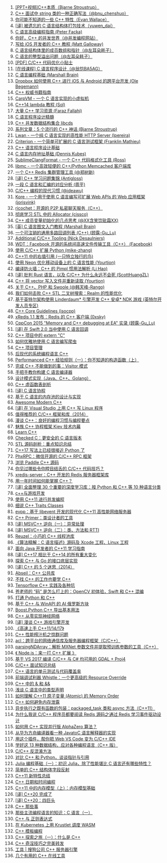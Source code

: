 1. [[PPT+视频]C++本质（Bjarne Stroustrup）](https://weekly.manong.io/bounce?url=http%3A%2F%2Fv.youku.com%2Fv_show%2Fid_XNjExNTg1Nzg4.html&aid=17&nid=2)
1. [C++ 面试中 string 类的一种正确写法（@bnu_chenshuo）](https://weekly.manong.io/bounce?url=http%3A%2F%2Fcoolshell.cn%2Farticles%2F10478.html&aid=84&nid=6)
1. [你可能不知道的一些 C++ 特性（Evan Wallace）](https://weekly.manong.io/bounce?url=http%3A%2F%2Fmadebyevan.com%2Fobscure-cpp-features%2F&aid=304&nid=14)
1. [[译] 被遗忘的 C 语言结构体打包技术（yuwen_dai）](https://weekly.manong.io/bounce?url=http%3A%2F%2Fblog.csdn.net%2Fyuwen_dai%2Farticle%2Fdetails%2F17784109&aid=341&nid=17)
1. [C 语言高级编程指南 (Peter Facka)](https://weekly.manong.io/bounce?url=http%3A%2F%2Fpfacka.binaryparadise.com%2Farticles%2Fguide-to-advanced-programming-in-C.html&aid=465&nid=20)
1. [你好，C++ 的并发世界（@并发编程网站）](https://weekly.manong.io/bounce?url=http%3A%2F%2Fifeve.com%2Fc-concurrency-hello-world%2F&aid=503&nid=21)
1. [写给 iOS 开发者的 C++ 教程 (Matt Galloway)](https://weekly.manong.io/bounce?url=http%3A%2F%2Fwww.raywenderlich.com%2F62989%2Fintroduction-c-ios-developers-part-1&aid=764&nid=24)
1. [C 语言结构体里的成员数组和指针（@左耳朵耗子）](https://weekly.manong.io/bounce?url=http%3A%2F%2Fcoolshell.cn%2Farticles%2F11377.html&aid=870&nid=26)
1. [C 语言的整型溢出问题（@左耳朵耗子）](https://weekly.manong.io/bounce?url=http%3A%2F%2Fcoolshell.cn%2Farticles%2F11466.html&aid=974&nid=29)
1. [[PDF] C/C++ 代码优化小贴士](https://weekly.manong.io/bounce?url=http%3A%2F%2Fpeople.cs.clemson.edu%2F%7Edhouse%2Fcourses%2F405%2Fpapers%2Foptimize.pdf&aid=1007&nid=30)
1. [[在线课程] C 语言程序设计（@翁恺BA5AG）](https://weekly.manong.io/bounce?url=http%3A%2F%2Fwww.icourse163.org%2Fcourse%2Fzju%2Fzju001%23%2Finfo&aid=1047&nid=31)
1. [C 语言编程基础 (Marshall Brain)](https://weekly.manong.io/bounce?url=http%3A%2F%2Fcomputer.howstuffworks.com%2Fc23.htm%2Fprintable&aid=1241&nid=38)
1. [Dropbox 如何使用 C++ 进行 iOS 与 Android 的跨平台开发 (Ole Begemann)](https://weekly.manong.io/bounce?url=http%3A%2F%2Foleb.net%2Fblog%2F2014%2F05%2Fhow-dropbox-uses-cplusplus-cross-platform-development%2F&aid=1245&nid=38)
1. [C++ 权威书籍指南](https://weekly.manong.io/bounce?url=http%3A%2F%2Fstackoverflow.com%2Fquestions%2F388242%2Fthe-definitive-c-book-guide-and-list&aid=1272&nid=39)
1. [CarpVM - 一个 C 语言实现的小虚拟机](https://weekly.manong.io/bounce?url=https%3A%2F%2Fgithub.com%2Ftekknolagi%2Fcarp&aid=1343&nid=41)
1. [C++14 lambda 教程 (Sol)](https://weekly.manong.io/bounce?url=https%3A%2F%2Fsolarianprogrammer.com%2F2014%2F08%2F28%2Fcpp-14-lambda-tutorial%2F&aid=1396&nid=43)
1. [大量 C++ 学习资源 (Faraz Fallahi)](https://weekly.manong.io/bounce?url=https%3A%2F%2Fcpp.zeef.com%2Ffaraz.fallahi&aid=1512&nid=47)
1. [C 语言程序设计精髓](https://weekly.manong.io/bounce?url=http%3A%2F%2Fwww.icourse163.org%2Fcourse%2Fhit-69005%23%2F&aid=1586&nid=50)
1. [C++ 并发数据结构集合 libcds](https://weekly.manong.io/bounce?url=http%3A%2F%2Flibcds.sourceforge.net%2F&aid=1691&nid=53)
1. [系列文章：5 个流行的 C++ 神话 (Bjarne Stroustrup)](https://weekly.manong.io/bounce?url=https%3A%2F%2Fisocpp.org%2Fblog%2F2014%2F12%2Fmyths-2&aid=1738&nid=55)
1. [Lwan - 一个纯 C 语言实现的高性能 HTTP Server (lpereira)](https://weekly.manong.io/bounce?url=https%3A%2F%2Fgithub.com%2Flpereira%2Flwan&aid=1789&nid=57)
1. [Criterion - 一个简单可扩展的 C 语言测试框架 (Franklin Mathieu)](https://weekly.manong.io/bounce?url=https%3A%2F%2Fgithub.com%2FSnaipe%2FCriterion&aid=1922&nid=61)
1. [C++ 语言程序设计基础](https://weekly.manong.io/bounce?url=http%3A%2F%2Fwww.xuetangx.com%2Fcourses%2FTsinghuaX%2F00740043X%2F2015_T1%2Fabout&aid=1935&nid=62)
1. [C 语言内存地址基础 (Dennis Kubes)](https://weekly.manong.io/bounce?url=http%3A%2F%2Fdenniskubes.com%2F2012%2F08%2F17%2Fbasics-of-memory-addresses-in-c%2F&aid=2043&nid=65)
1. [SublimeClangFormat - 一个 C++ 代码格式化工具 (Ross)](https://weekly.manong.io/bounce?url=https%3A%2F%2Fgithub.com%2Frosshemsley%2FSublimeClangFormat&aid=2073&nid=65)
1. [libmc - 一个高效轻便的 C++/Python Memcached 客户端库](https://weekly.manong.io/bounce?url=https%3A%2F%2Fgithub.com%2Fdouban%2Flibmc&aid=2110&nid=66)
1. [一个 C++ Redis 集群管理工具 (@郑树新)](https://weekly.manong.io/bounce?url=http%3A%2F%2Fzsxxsz.iteye.com%2Fblog%2F2204006&aid=2150&nid=67)
1. [[译] C++ 学习问题集锦 (Antigloss)](https://weekly.manong.io/bounce?url=http%3A%2F%2Fwww.stroustrup.com%2Fbsfaqcn.html&aid=2169&nid=68)
1. [一段 C 语言和汇编的对应分析 (周平)](https://weekly.manong.io/bounce?url=http%3A%2F%2Fwww.pchou.info%2Fc-cpp%2F2015%2F03%2F03%2Fc-and-asm.html&aid=2259&nid=70)
1. [C/C++ 编程的现代习惯 (@ideawu)](https://weekly.manong.io/bounce?url=http%3A%2F%2Fwww.ideawu.net%2Fblog%2Farchives%2F878.html&aid=2260&nid=70)
1. [Kore - 一个用于使用 C 语言编写可扩展 Web APIs 的 Web 应用框架 (jorisvink)](https://weekly.manong.io/bounce?url=https%3A%2F%2Fgithub.com%2Fjorisvink%2Fkore&aid=2348&nid=71)
1. [ricochet：开源的 P2P 私密聊天服务（C++）](https://weekly.manong.io/bounce?url=https%3A%2F%2Fgithub.com%2Fricochet-im%2Fricochet&aid=2576&nid=75)
1. [彻底学习 STL 中的 Allocator (cissco)](https://weekly.manong.io/bounce?url=http%3A%2F%2Fcissco.iteye.com%2Fblog%2F379093&aid=2762&nid=78)
1. [C++ 成员变量初始化的几点思考 (@XX含笑饮砒霜XX)](https://weekly.manong.io/bounce?url=http%3A%2F%2Fhanxiaomax.github.io%2Fcpp%2Fcpp-member-init%2F&aid=2849&nid=79)
1. [[英] C 语言图文入门教程 (Marshall Brain)](https://weekly.manong.io/bounce?url=http%3A%2F%2Fcomputer.howstuffworks.com%2Fc.htm%2Fprintable&aid=2923&nid=80)
1. [一个可注销的通用多路回调列表 (C++) (顾露-Gu_Lu)](https://weekly.manong.io/bounce?url=http%3A%2F%2Fgulu-dev.com%2Fpost%2F2015-07-22-multicast&aid=2996&nid=81)
1. [Additional C/C++ Tooling (Nick Desaulniers)](https://weekly.manong.io/bounce?url=http%3A%2F%2Fnickdesaulniers.github.io%2Fblog%2F2015%2F07%2F23%2Fadditional-c-slash-c-plus-plus-tooling%2F&aid=3055&nid=81)
1. [WDT：Facebook 开源的系统间高速文件传输工具（C++） (Facebook)](https://weekly.manong.io/bounce?url=https%3A%2F%2Fgithub.com%2Ffacebook%2Fwdt&aid=3070&nid=81)
1. [使用 C/C++ 扩展 Python (mike-zhang)](https://weekly.manong.io/bounce?url=https%3A%2F%2Fgithub.com%2Fmike-zhang%2FmikeBlogEssays%2Fblob%2Fmaster%2F2015%2F20150808_%25E7%2594%25A8c%252B%252B%25E6%2589%25A9%25E5%25B1%2595python.md&aid=3190&nid=83)
1. [C++11 中的右值引用 (一只特立独行的鸟)](https://weekly.manong.io/bounce?url=http%3A%2F%2Fkuring.me%2Fpost%2Fcpp11_right_reference&aid=3243&nid=84)
1. [使用 Neon 优化移动设备上的 C 语言性能 (Yourtion)](https://weekly.manong.io/bounce?url=http%3A%2F%2Fblog.yourtion.com%2Fuse-neon-optimize-clang-example.html&aid=3436&nid=86)
1. [编译防火墙：C++ 的 Pimpl 惯用法解析 (Li Hao)](https://weekly.manong.io/bounce?url=http%3A%2F%2Fblog.csdn.net%2Flihao21%2Farticle%2Fdetails%2F47610309&aid=3437&nid=86)
1. [[译] 批判 Rust 语言，以及 C/C++ 为什么永远不会死 (ScottHuangZL)](https://weekly.manong.io/bounce?url=https%3A%2F%2Fgithub.com%2FScottHuangZL%2FRust-Articles-Translation%2Fblob%2Fmaster%2FCriticizing%2520the%2520Rust%2520Language%252C%2520and%2520Why%2520C_C%252B%252B%2520Will%2520Never%2520Die.md&aid=3438&nid=86)
1. [C++ 将 vector 写入文件并重新读取 (Yourtion)](https://weekly.manong.io/bounce?url=http%3A%2F%2Fblog.yourtion.com%2Fcpp-write-vector-to-file-and-read.html&aid=3464&nid=86)
1. [关于 C++、PHP 和 Swoole (@韩天峰-Rango)](https://weekly.manong.io/bounce?url=http%3A%2F%2Frango.swoole.com%2Farchives%2F473&aid=3495&nid=86)
1. [我们如何击败 C++ STL 二叉树搜索：Realm 的性能优化](https://weekly.manong.io/bounce?url=https%3A%2F%2Frealm.io%2Fcn%2Fnews%2Fhow-we-beat-cpp-stl-binary-search%2F&aid=3532&nid=87)
1. [基于英特尔架构使用 Linderdaum* 引擎开发 C++ 安卓* NDK 游戏 (英特尔开发人员专区)](https://weekly.manong.io/bounce?url=https%3A%2F%2Fsoftware.intel.com%2Fzh-cn%2Fandroid%2Farticles%2Fdeveloping-c-android-ndk-games-using-linderdaum-engine-on-intel-architecture%3Futm_source%3DManong%26utm_medium%3DNewsletter%26utm_campaign%3DAndroid_PRC_Q315_Manong&aid=3589&nid=87)
1. [C++ Core Guidelines (isocpp)](https://weekly.manong.io/bounce?url=https%3A%2F%2Fgithub.com%2Fisocpp%2FCppCoreGuidelines%2Fblob%2Fmaster%2FCppCoreGuidelines.md%3Ff%3Du%26hmsr%3Dtoutiao.io%26utm_medium%3Dtoutiao.io%26utm_source%3Dtoutiao.io&aid=3712&nid=89)
1. [xRedis 1.1 发布：Redis 的 C++ 客户端 (0xsky)](https://weekly.manong.io/bounce?url=http%3A%2F%2Fwww.oschina.net%2Fnews%2F66066%2Fxredis-1-1%3Fhmsr%3Dtoutiao.io%26utm_medium%3Dtoutiao.io%26utm_source%3Dtoutiao.io&aid=3782&nid=89)
1. [CppCon 2015 "Memory and C++ debugging at EA" 实录 (顾露-Gu_Lu)](https://weekly.manong.io/bounce?url=http%3A%2F%2Fgulu-dev.com%2Fpost%2F2015-10-11-memory-debugging%3Fhmsr%3Dtoutiao.io%26utm_medium%3Dtoutiao.io%26utm_source%3Dtoutiao.io&aid=3806&nid=90)
1. [[译] 在 Swift 2.0 当中使用 C 语言回调](https://weekly.manong.io/bounce?url=http%3A%2F%2Fswift.gg%2F2015%2F11%2F11%2Fc-callbacks-in-swift%2F&aid=4253&nid=95)
1. [C++ 项目中的 extern "C"](https://weekly.manong.io/bounce?url=http%3A%2F%2Fwww.cnblogs.com%2Fskynet%2Farchive%2F2010%2F07%2F10%2F1774964.html&aid=4556&nid=98)
1. [如何优雅地使用 C 语言编写爬虫](https://weekly.manong.io/bounce?url=https%3A%2F%2Fgithub.com%2Fluohaha%2FCSpider%2Fwiki%2F%25E5%25A6%2582%25E4%25BD%2595%25E4%25BC%2598%25E9%259B%2585%25E5%259C%25B0%25E4%25BD%25BF%25E7%2594%25A8c%25E8%25AF%25AD%25E8%25A8%2580%25E7%25BC%2596%25E5%2586%2599%25E7%2588%25AC%25E8%2599%25AB&aid=4584&nid=98)
1. [C++ 项目管理](https://weekly.manong.io/bounce?url=http%3A%2F%2Fyq.aliyun.com%2Farticles%2F74%3Fspm%3D5176.100240.searchblog.8&aid=4744&nid=100)
1. [后现代的系统编程语言 C++](https://weekly.manong.io/bounce?url=http%3A%2F%2Finsights.thoughtworkers.org%2Fcoding-language-c%2F&aid=4830&nid=101)
1. [Performanced C++ 经验规则（一）：你不知道的构造函数（上）](https://weekly.manong.io/bounce?url=http%3A%2F%2Fwww.cnblogs.com%2Fccdev%2Farchive%2F2012%2F12%2F23%2F2830001.html&aid=4831&nid=101)
1. [完成 C++ 不能做到的事：Visitor 模式](https://weekly.manong.io/bounce?url=http%3A%2F%2Fwww.cnblogs.com%2Floveis715%2Fp%2F4423464.html&aid=4909&nid=102)
1. [手把手教你构建 C 语言编译器](https://weekly.manong.io/bounce?url=http%3A%2F%2Flotabout.me%2F2015%2Fwrite-a-C-interpreter-0%2F&aid=5075&nid=104)
1. [设计模式实现（Java、C++、Golang）](https://weekly.manong.io/bounce?url=https%3A%2F%2Fgithub.com%2Ffeixiao%2FDesignPattern&aid=5237&nid=105)
1. [C++ 虚函数表剖析](https://weekly.manong.io/bounce?url=http%3A%2F%2Fblog.csdn.net%2Flihao21%2Farticle%2Fdetails%2F50688337&aid=5282&nid=106)
1. [[译] C 语言协程](https://weekly.manong.io/bounce?url=https%3A%2F%2Fyq.aliyun.com%2Farticles%2F6919&aid=5356&nid=107)
1. [基于 C 语言的内存池的设计与实现](https://weekly.manong.io/bounce?url=https%3A%2F%2Fyq.aliyun.com%2Farticles%2F6312&aid=5567&nid=110)
1. [Awesome Modern C++](https://weekly.manong.io/bounce?url=https%3A%2F%2Fgithub.com%2Frigtorp%2Fawesome-modern-cpp&aid=5783&nid=112)
1. [[译] 在 Visual Studio 上用 C++ 写 Linux 程序](https://weekly.manong.io/bounce?url=https%3A%2F%2Fblogs.msdn.microsoft.com%2Fmsdntaiwan%2F2016%2F04%2F28%2Flinux-%25E5%25B7%25A5%25E7%25A8%258B%25E5%25B8%25AB%25E6%2596%25B0%25E6%25B3%2595%25E5%25AF%25B6-%25E5%259C%25A8-visual-studio-%25E4%25B8%258A%25E7%2594%25A8-c-%25E5%25AF%25AB-linux-%25E7%25A8%258B%25E5%25BC%258F%2F&aid=6064&nid=116)
1. [值得推荐的 C/C++ 框架和库（2014）](https://weekly.manong.io/bounce?url=http%3A%2F%2Fwww.ezlippi.com%2Fblog%2F2014%2F12%2Fc-open-project.html&aid=6159&nid=117)
1. [漫谈 C++：良好的编程习惯与编程要点](https://weekly.manong.io/bounce?url=http%3A%2F%2Fwww.cnblogs.com%2FQG-whz%2Fp%2F5517643.html&aid=6305&nid=119)
1. [魅族 C++ 协程框架 Kiev 技术内幕](https://weekly.manong.io/bounce?url=http%3A%2F%2Fblog.csdn.net%2Ftech_meizu%2Farticle%2Fdetails%2F51487793&aid=6383&nid=120)
1. [Learn C++](https://weekly.manong.io/bounce?url=http%3A%2F%2Fwww.learncpp.com%2F&aid=6540&nid=122)
1. [Checked C：更安全的 C 语言版本](https://weekly.manong.io/bounce?url=https%3A%2F%2Fgithub.com%2FMicrosoft%2Fcheckedc&aid=6666&nid=123)
1. [STL 源码剖析：重点知识总结](https://weekly.manong.io/bounce?url=http%3A%2F%2Fwww.cnblogs.com%2Fluoxn28%2Fp%2F5671988.html%3Ff%3Dtt&aid=6886&nid=127)
1. [C++17 写法上已经很接近 Python 了](https://weekly.manong.io/bounce?url=http%3A%2F%2Ftoutiao.io%2Fj%2Ffy6v7g&aid=7306&nid=133)
1. [PhxRPC：微信开源的 C/C++ RPC 框架](https://weekly.manong.io/bounce?url=http%3A%2F%2Ftoutiao.io%2Fj%2Flbit07&aid=7363&nid=133)
1. [浏览 Paddle C++ 源码](https://weekly.manong.io/bounce?url=http%3A%2F%2Ftoutiao.io%2Fj%2Fn2hcd5&aid=7513&nid=136)
1. [你见过哪些令你瞠目结舌的 C/C++ 代码技巧？](https://weekly.manong.io/bounce?url=http%3A%2F%2Ftoutiao.io%2Fj%2Fb3stre&aid=7543&nid=136)
1. [xredis-server：C++ 开发的 Redis 服务器框架库](https://weekly.manong.io/bounce?url=http%3A%2F%2Ftoutiao.io%2Fj%2Fu87gh3&aid=7565&nid=136)
1. [用一年时间如何能掌握 C++？](https://weekly.manong.io/bounce?url=http%3A%2F%2Ftoutiao.io%2Fj%2Frqqr84&aid=7580&nid=137)
1. [[译] 全面整理 30 个重要的深度学习库：按 Python 和 C++ 等 10 种语言分类](https://weekly.manong.io/bounce?url=http%3A%2F%2Fmp.weixin.qq.com%2Fs%3F__biz%3DMzA3MzI4MjgzMw%3D%3D%26mid%3D2650719733%26idx%3D1%26sn%3D2fce6d18e8fcae9b805d4652a7c702e9&aid=7731&nid=139)
1. [c++与游戏开发](https://weekly.manong.io/bounce?url=http%3A%2F%2Ftoutiao.io%2Fsubjects%2F120248&aid=8082&nid=145)
1. [使用 C++11 进行并发编程](https://weekly.manong.io/bounce?url=https%3A%2F%2Ftoutiao.io%2Fk%2Fom0chv&aid=8332&nid=149)
1. [细说 C++ Traits Classes](https://weekly.manong.io/bounce?url=https%3A%2F%2Ftoutiao.io%2Fk%2Fjvu80h&aid=8734&nid=155)
1. [evpp：基于 libevent 开发的现代化 C++11 高性能网络服务器](https://weekly.manong.io/bounce?url=https%3A%2F%2Ftoutiao.io%2Fk%2F789mk2&aid=8994&nid=158)
1. [C++ Primer：类设计者的工具](https://weekly.manong.io/bounce?url=https%3A%2F%2Ftoutiao.io%2Fk%2Fdm0h2x&aid=9042&nid=159)
1. [[译] MSVC++ 逆向（一）：异常处理](https://weekly.manong.io/bounce?url=https%3A%2F%2Ftoutiao.io%2Fk%2F77wo5p&aid=9484&nid=165)
1. [[译] MSVC++ 逆向（二）：类、方法和 RTTI](https://weekly.manong.io/bounce?url=https%3A%2F%2Ftoutiao.io%2Fk%2Ffw7l24&aid=9530&nid=166)
1. [Reuzel：小巧的 C++ 线程池库](https://weekly.manong.io/bounce?url=https%3A%2F%2Ftoutiao.io%2Fk%2F1d1g4q&aid=9705&nid=168)
1. [《算法精解：C 语言描述》源码及 Xcode 工程、Linux 工程](https://weekly.manong.io/bounce?url=https%3A%2F%2Ftoutiao.io%2Fk%2Ft0dhly&aid=9764&nid=169)
1. [面向 Java 开发者的 C++11 学习指南](https://weekly.manong.io/bounce?url=https%3A%2F%2Ftoutiao.io%2Fk%2F0zkcwu&aid=9873&nid=171)
1. [[译] C++17 相比于 C++14 的所有重大变化](https://weekly.manong.io/bounce?url=https%3A%2F%2Ftoutiao.io%2Fk%2Fuyy6qi&aid=10132&nid=175)
1. [探索 C++ 与 Go 的接口底层实现](https://weekly.manong.io/bounce?url=https%3A%2F%2Ftoutiao.io%2Fk%2F249hd1&aid=10661&nid=182)
1. [[译] C++ 的 5 个迷思（2014）](https://weekly.manong.io/bounce?url=https%3A%2F%2Ftoutiao.io%2Fk%2Fvaafru&aid=10792&nid=184)
1. [Abseil：C++ 公共库](https://weekly.manong.io/bounce?url=https%3A%2F%2Ftoutiao.io%2Fk%2Fjaeu1b&aid=11095&nid=187)
1. [不找 C++ 的工作也要学 C++](https://weekly.manong.io/bounce?url=https%3A%2F%2Ftoutiao.io%2Fk%2F4zy4qn&aid=11107&nid=188)
1. [Tensorflow C++ 实践及各种坑](https://weekly.manong.io/bounce?url=https%3A%2F%2Ftoutiao.io%2Fk%2Fyv0no9&aid=11161&nid=189)
1. [苍老师的 “码” 是怎么打上的：OpenCV 初体验，Swift 和 C++ 混编](https://weekly.manong.io/bounce?url=https%3A%2F%2Ftoutiao.io%2Fk%2Fqlpox5&aid=11304&nid=191)
1. [打通 Python 和 C++](https://weekly.manong.io/bounce?url=https%3A%2F%2Ftoutiao.io%2Fk%2Fahtg1a&aid=11307&nid=191)
1. [基于 C++ 与 WinAPI 的 AI 俄罗斯方块](https://weekly.manong.io/bounce?url=https%3A%2F%2Ftoutiao.io%2Fk%2Fdv1spj&aid=11635&nid=195)
1. [Boost.Python C++ 导出基本用法](https://weekly.manong.io/bounce?url=https%3A%2F%2Ftoutiao.io%2Fk%2Fop2wfm&aid=11825&nid=198)
1. [C++ 从零实现神经网络](https://weekly.manong.io/bounce?url=https%3A%2F%2Fmp.weixin.qq.com%2Fs%2Fs2pV8sD9HrwcYgDxNwVqBw&aid=12050&nid=201)
1. [[译] 漫谈 C++ 游戏引擎开发](https://weekly.manong.io/bounce?url=https%3A%2F%2Ftoutiao.io%2Fk%2Fwn3lo3&aid=12420&nid=206)
1. [《高速上手 C++11/14/17》](https://weekly.manong.io/bounce?url=https%3A%2F%2Ftoutiao.io%2Fk%2F1o27la&aid=12708&nid=210)
1. [C++ 性能榨汁机之惊群问题](https://weekly.manong.io/bounce?url=https%3A%2F%2Ftoutiao.io%2Fk%2Ftubiph&aid=12844&nid=212)
1. [acl：跨平台的网络通信库及服务器编程框架（C/C++）](https://weekly.manong.io/bounce?url=https%3A%2F%2Ftoutiao.io%2Fk%2Fqgjvan&aid=13238&nid=217)
1. [parsingNDArray：解析 MXNet 参数文件并提取预训练参数的工具（C++）](https://weekly.manong.io/bounce?url=https%3A%2F%2Ftoutiao.io%2Fk%2F4582mj&aid=13329&nid=219)
1. [《 Node.js：来一打 C++ 扩展 》](https://weekly.manong.io/bounce?url=https%3A%2F%2Fitem.jd.com%2F12380404.html%3Fdist%3Djd&aid=13720&nid=225)
1. [基于 VS 2017 编译 C/C++ 与 C# 均可用的 GDAL + Proj4](https://weekly.manong.io/bounce?url=https%3A%2F%2Fmp.weixin.qq.com%2Fs%2FUR1My0mKk_cCYsyPop2Qvw&aid=14418&nid=235)
1. [C/C++ 面试知识总结](https://weekly.manong.io/bounce?url=https%3A%2F%2Ftoutiao.io%2Fk%2Ftze5p6&aid=14523&nid=237)
1. [C++ 语言的单元测试与代码覆盖率](https://weekly.manong.io/bounce?url=https%3A%2F%2Ftoutiao.io%2Fk%2Fphbu4j&aid=14728&nid=240)
1. [前端调试利器 Whistle：一个更高级的 Resource Override](https://weekly.manong.io/bounce?url=https%3A%2F%2Ftoutiao.io%2Fk%2Fez77oq&aid=14947&nid=243)
1. [C++ 中的 & 和 &&](https://weekly.manong.io/bounce?url=https%3A%2F%2Ftoutiao.io%2Fk%2Fe18lcv&aid=15039&nid=245)
1. [浅谈 C 语言中的类型声明](https://weekly.manong.io/bounce?url=https%3A%2F%2Ftoutiao.io%2Fk%2Fisk30u&aid=15094&nid=246)
1. [如何理解 C++11 原子变量 (Atomic) 的 Memory Order](https://weekly.manong.io/bounce?url=https%3A%2F%2Ftoutiao.io%2Fk%2Fhb31qs&aid=15299&nid=249)
1. [C++ 如何避免内存泄露](https://weekly.manong.io/bounce?url=https%3A%2F%2Ftoutiao.io%2Fk%2Fue2crx&aid=15464&nid=251)
1. [异步执行之既有函数的包装：packaged_task 类和 async 方法（C++11）](https://weekly.manong.io/bounce?url=https%3A%2F%2Ftoutiao.io%2Fk%2Ftf8m2s&aid=15672&nid=254)
1. [为什么我说 C/C++ 程序员都要阅读 Redis 源码之通过 Redis 学习事件驱动设计](https://weekly.manong.io/bounce?url=https%3A%2F%2Ftoutiao.io%2Fk%2F3turio&aid=15699&nid=254)
1. [如何用 C++ 实现并行版 AlphaZero 算法？](https://weekly.manong.io/bounce?url=https%3A%2F%2Ftoutiao.io%2Fk%2F1ri6ge&aid=15737&nid=255)
1. [从华为方舟编译器看一种 JavatoC 语言解释器的实现](https://weekly.manong.io/bounce?url=https%3A%2F%2Fmp.weixin.qq.com%2Fs%2F-xeiNS15jzUZR0XhOlMhYQ&aid=16186&nid=261)
1. [用这个插件，帮你把 Web VS Code 变为 C/C++ IDE](https://weekly.manong.io/bounce?url=https%3A%2F%2Fmp.weixin.qq.com%2Fs%2FDpjXTUpl8o5VouXGQoEeDw&aid=16214&nid=261)
1. [学好这 13 种数据结构，应对各种编程语言（C++ 版）](https://weekly.manong.io/bounce?url=https%3A%2F%2Fmp.weixin.qq.com%2Fs%2FJxQjKWBe-Dg9aCyq-USPwA&aid=16730&nid=267)
1. [C/C++ 反混淆方法](https://weekly.manong.io/bounce?url=https%3A%2F%2Fmp.weixin.qq.com%2Fs%2FPK4IUDti7fIP3p8RywoLiA&aid=16938&nid=270)
1. [对比 C++ 和 Python，谈谈指针与引用](https://weekly.manong.io/bounce?url=https%3A%2F%2Fmp.weixin.qq.com%2Fs%2Fk0VNL6uyvBHT7PWdzEPROQ&aid=17068&nid=271)
1. [Julia 编程基础（一）：初识 Julia，除了性能堪比 C 语言还有哪些特性？](https://weekly.manong.io/bounce?url=https%3A%2F%2Ftoutiao.io%2Fk%2F5pn9g3o&aid=17368&nid=275)
1. [简单的 C++ 结构体字段反射](https://weekly.manong.io/bounce?url=https%3A%2F%2Fmp.weixin.qq.com%2Fs%2FxPLvCvXFlg0ZPbG8ozKwjw&aid=17865&nid=282)
1. [C++11 新特性总结](https://weekly.manong.io/bounce?nid=293&aid=18571&url=https%3A%2F%2Ftoutiao.io%2Fk%2F8280ie4)
1. [C++ 日期和时间编程](https://weekly.manong.io/bounce?nid=294&aid=18648&url=https%3A%2F%2Ftoutiao.io%2Fk%2Fgs177f0)
1. [C++11 中的内存模型（上）：内存模型基础](https://weekly.manong.io/bounce?nid=294&aid=18649&url=https%3A%2F%2Ftoutiao.io%2Fk%2Fvxw8bjl)
1. [[译] C++20 完成了](https://weekly.manong.io/bounce?nid=296&aid=18777&url=https%3A%2F%2Ftoutiao.io%2Fk%2F61rlc4x)
1. [[译] C++20：四巨头](https://weekly.manong.io/bounce?nid=297&aid=18846&url=https%3A%2F%2Ftoutiao.io%2Fk%2Fwcqevyz)
1. [C++ 那些事](https://weekly.manong.io/bounce?nid=298&aid=18905&url=https%3A%2F%2Ftoutiao.io%2Fk%2F90v8ly3)
1. [那些主流编程语言的知识：C 语言（一）](https://weekly.manong.io/bounce?nid=299&aid=18962&url=https%3A%2F%2Ftoutiao.io%2Fk%2F6u539gw)
1. [C++ 与 正则表达式](https://weekly.manong.io/bounce?nid=300&aid=19027&url=https%3A%2F%2Ftoutiao.io%2Fk%2Feqkwkmu)
1. [在 Kubernetes 上用 Krustlet 调度 WASM](https://weekly.manong.io/bounce?nid=305&aid=19260&url=https%3A%2F%2Fmp.weixin.qq.com%2Fs%2Fjx7ALC5kAsUXCYxIcUko0g)
1. [C++ 模板编程](https://weekly.manong.io/bounce?nid=310&aid=19479&url=https%3A%2F%2Ftoutiao.io%2Fk%2Furkx9wp)
1. [C++ 探索之旅（一）：什么是 C++](https://weekly.manong.io/bounce?nid=312&aid=19580&url=https%3A%2F%2Ftoutiao.io%2Fk%2Fxq9mlaj)
1. [C++ 奇淫技巧之完美转发](https://weekly.manong.io/bounce?nid=314&aid=19669&url=https%3A%2F%2Ftoutiao.io%2Fk%2F4safeue)
1. [工具 | 搜狗公司 C++ 服务器引擎](https://weekly.manong.io/bounce?nid=317&aid=19833&url=https%3A%2F%2Fmp.weixin.qq.com%2Fs%2FtjPSsWblRgnpINYP46JlPQ)
1. [几个有用的 C++ 在线工具](https://weekly.manong.io/bounce?nid=322&aid=20001&url=https%3A%2F%2Ftoutiao.io%2Fk%2F2x6txgc)
